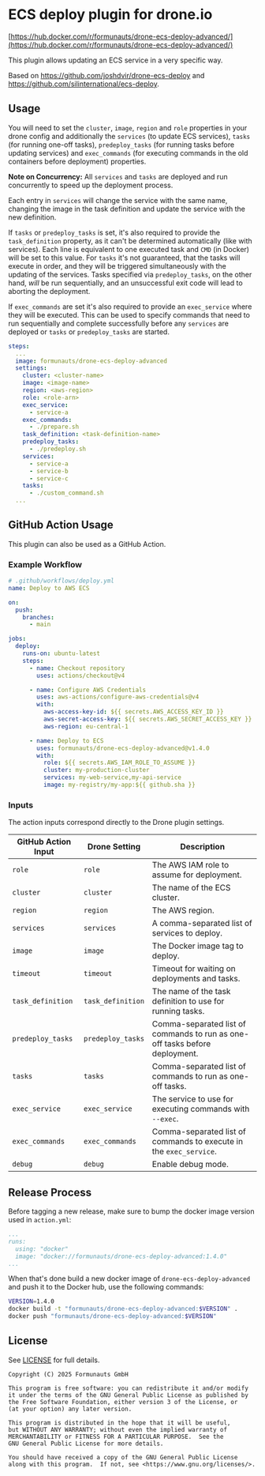 # ECS deploy plugin for drone.io

[https://hub.docker.com/r/formunauts/drone-ecs-deploy-advanced/](https://hub.docker.com/r/formunauts/drone-ecs-deploy-advanced/)

This plugin allows updating an ECS service in a very specific way.

Based on https://github.com/joshdvir/drone-ecs-deploy and https://github.com/silinternational/ecs-deploy.

## Usage

You will need to set the `cluster`, `image`, `region` and `role` properties in
your drone config and additionally the `services` (to update ECS services),
`tasks` (for running one-off tasks), `predeploy_tasks` (for running tasks before
updating services) and `exec_commands` (for executing commands in the old
containers before deployment) properties.

**Note on Concurrency:** All `services` and `tasks` are deployed and run
concurrently to speed up the deployment process.

Each entry in `services` will change the service with the same name, changing
the image in the task definition and update the service with the new definition.

If `tasks` or `predeploy_tasks` is set, it's also required to provide the
`task_definition` property, as it can't be determined automatically (like with
services). Each line is equivalent to one executed task and `CMD` (in Docker)
will be set to this value. For `tasks` it's not guaranteed, that the tasks will
execute in order, and they will be triggered simultaneously with the updating of
the services. Tasks specified via `predeploy_tasks`, on the other hand, _will_
be run sequentially, and an unsuccessful exit code will lead to aborting the
deployment.

If `exec_commands` are set it's also required to provide an `exec_service` where
they will be executed. This can be used to specify commands that need to run
sequentially and complete successfully before any `services` are deployed or
`tasks` or `predeploy_tasks` are started.

```yaml
steps:
  ...
  image: formunauts/drone-ecs-deploy-advanced
  settings:
    cluster: <cluster-name>
    image: <image-name>
    region: <aws-region>
    role: <role-arn>
    exec_service:
      - service-a
    exec_commands:
      - ./prepare.sh
    task_definition: <task-definition-name>
    predeploy_tasks:
      - ./predeploy.sh
    services:
      - service-a
      - service-b
      - service-c
    tasks:
      - ./custom_command.sh
  ...
```

## GitHub Action Usage

This plugin can also be used as a GitHub Action.

### Example Workflow

```yaml
# .github/workflows/deploy.yml
name: Deploy to AWS ECS

on:
  push:
    branches:
      - main

jobs:
  deploy:
    runs-on: ubuntu-latest
    steps:
      - name: Checkout repository
        uses: actions/checkout@v4

      - name: Configure AWS Credentials
        uses: aws-actions/configure-aws-credentials@v4
        with:
          aws-access-key-id: ${{ secrets.AWS_ACCESS_KEY_ID }}
          aws-secret-access-key: ${{ secrets.AWS_SECRET_ACCESS_KEY }}
          aws-region: eu-central-1

      - name: Deploy to ECS
        uses: formunauts/drone-ecs-deploy-advanced@v1.4.0
        with:
          role: ${{ secrets.AWS_IAM_ROLE_TO_ASSUME }}
          cluster: my-production-cluster
          services: my-web-service,my-api-service
          image: my-registry/my-app:${{ github.sha }}
```

### Inputs

The action inputs correspond directly to the Drone plugin settings.

| GitHub Action Input | Drone Setting       | Description                                                              |
| ------------------- | ------------------- | ------------------------------------------------------------------------ |
| `role`              | `role`              | The AWS IAM role to assume for deployment.                               |
| `cluster`           | `cluster`           | The name of the ECS cluster.                                             |
| `region`            | `region`            | The AWS region.                                                          |
| `services`          | `services`          | A comma-separated list of services to deploy.                            |
| `image`             | `image`             | The Docker image tag to deploy.                                          |
| `timeout`           | `timeout`           | Timeout for waiting on deployments and tasks.                            |
| `task_definition`   | `task_definition`   | The name of the task definition to use for running tasks.                |
| `predeploy_tasks`   | `predeploy_tasks`   | Comma-separated list of commands to run as one-off tasks before deployment. |
| `tasks`             | `tasks`             | Comma-separated list of commands to run as one-off tasks.                |
| `exec_service`      | `exec_service`      | The service to use for executing commands with `--exec`.                 |
| `exec_commands`     | `exec_commands`     | Comma-separated list of commands to execute in the `exec_service`.       |
| `debug`             | `debug`             | Enable debug mode.                                                       |

## Release Process

Before tagging a new release, make sure to bump the docker image version used
in `action.yml`:
```yaml
...
runs:
  using: "docker"
  image: "docker://formunauts/drone-ecs-deploy-advanced:1.4.0"
...
```

When that's done build a new docker image of `drone-ecs-deploy-advanced` and push it to the
Docker hub, use the following commands:

```sh
VERSION=1.4.0
docker build -t "formunauts/drone-ecs-deploy-advanced:$VERSION" .
docker push "formunauts/drone-ecs-deploy-advanced:$VERSION"
```

## License

See [LICENSE](LICENSE) for full details.

```
Copyright (C) 2025 Formunauts GmbH

This program is free software: you can redistribute it and/or modify
it under the terms of the GNU General Public License as published by
the Free Software Foundation, either version 3 of the License, or
(at your option) any later version.

This program is distributed in the hope that it will be useful,
but WITHOUT ANY WARRANTY; without even the implied warranty of
MERCHANTABILITY or FITNESS FOR A PARTICULAR PURPOSE.  See the
GNU General Public License for more details.

You should have received a copy of the GNU General Public License
along with this program.  If not, see <https://www.gnu.org/licenses/>.
```
